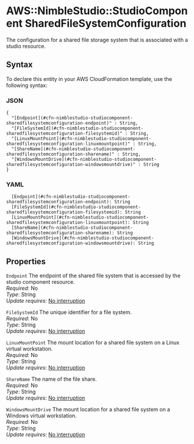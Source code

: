 # AWS::NimbleStudio::StudioComponent SharedFileSystemConfiguration<a name="aws-properties-nimblestudio-studiocomponent-sharedfilesystemconfiguration"></a>

The configuration for a shared file storage system that is associated with a studio resource\.

## Syntax<a name="aws-properties-nimblestudio-studiocomponent-sharedfilesystemconfiguration-syntax"></a>

To declare this entity in your AWS CloudFormation template, use the following syntax:

### JSON<a name="aws-properties-nimblestudio-studiocomponent-sharedfilesystemconfiguration-syntax.json"></a>

```
{
  "[Endpoint](#cfn-nimblestudio-studiocomponent-sharedfilesystemconfiguration-endpoint)" : String,
  "[FileSystemId](#cfn-nimblestudio-studiocomponent-sharedfilesystemconfiguration-filesystemid)" : String,
  "[LinuxMountPoint](#cfn-nimblestudio-studiocomponent-sharedfilesystemconfiguration-linuxmountpoint)" : String,
  "[ShareName](#cfn-nimblestudio-studiocomponent-sharedfilesystemconfiguration-sharename)" : String,
  "[WindowsMountDrive](#cfn-nimblestudio-studiocomponent-sharedfilesystemconfiguration-windowsmountdrive)" : String
}
```

### YAML<a name="aws-properties-nimblestudio-studiocomponent-sharedfilesystemconfiguration-syntax.yaml"></a>

```
  [Endpoint](#cfn-nimblestudio-studiocomponent-sharedfilesystemconfiguration-endpoint): String
  [FileSystemId](#cfn-nimblestudio-studiocomponent-sharedfilesystemconfiguration-filesystemid): String
  [LinuxMountPoint](#cfn-nimblestudio-studiocomponent-sharedfilesystemconfiguration-linuxmountpoint): String
  [ShareName](#cfn-nimblestudio-studiocomponent-sharedfilesystemconfiguration-sharename): String
  [WindowsMountDrive](#cfn-nimblestudio-studiocomponent-sharedfilesystemconfiguration-windowsmountdrive): String
```

## Properties<a name="aws-properties-nimblestudio-studiocomponent-sharedfilesystemconfiguration-properties"></a>

`Endpoint` <a name="cfn-nimblestudio-studiocomponent-sharedfilesystemconfiguration-endpoint"></a>
The endpoint of the shared file system that is accessed by the studio component resource\.  
_Required_: No  
_Type_: String  
_Update requires_: [No interruption](https://docs.aws.amazon.com/AWSCloudFormation/latest/UserGuide/using-cfn-updating-stacks-update-behaviors.html#update-no-interrupt)

`FileSystemId` <a name="cfn-nimblestudio-studiocomponent-sharedfilesystemconfiguration-filesystemid"></a>
The unique identifier for a file system\.  
_Required_: No  
_Type_: String  
_Update requires_: [No interruption](https://docs.aws.amazon.com/AWSCloudFormation/latest/UserGuide/using-cfn-updating-stacks-update-behaviors.html#update-no-interrupt)

`LinuxMountPoint` <a name="cfn-nimblestudio-studiocomponent-sharedfilesystemconfiguration-linuxmountpoint"></a>
The mount location for a shared file system on a Linux virtual workstation\.  
_Required_: No  
_Type_: String  
_Update requires_: [No interruption](https://docs.aws.amazon.com/AWSCloudFormation/latest/UserGuide/using-cfn-updating-stacks-update-behaviors.html#update-no-interrupt)

`ShareName` <a name="cfn-nimblestudio-studiocomponent-sharedfilesystemconfiguration-sharename"></a>
The name of the file share\.  
_Required_: No  
_Type_: String  
_Update requires_: [No interruption](https://docs.aws.amazon.com/AWSCloudFormation/latest/UserGuide/using-cfn-updating-stacks-update-behaviors.html#update-no-interrupt)

`WindowsMountDrive` <a name="cfn-nimblestudio-studiocomponent-sharedfilesystemconfiguration-windowsmountdrive"></a>
The mount location for a shared file system on a Windows virtual workstation\.  
_Required_: No  
_Type_: String  
_Update requires_: [No interruption](https://docs.aws.amazon.com/AWSCloudFormation/latest/UserGuide/using-cfn-updating-stacks-update-behaviors.html#update-no-interrupt)
